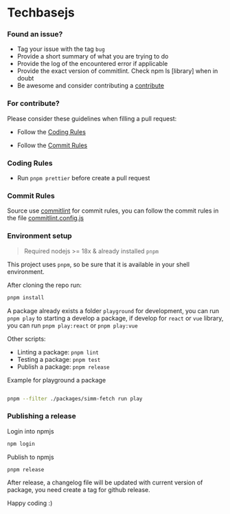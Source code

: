 # Techbasejs

### Found an issue?

- Tag your issue with the tag `bug`
- Provide a short summary of what you are trying to do
- Provide the log of the encountered error if applicable
- Provide the exact version of commitlint. Check npm ls [library] when in doubt
- Be awesome and consider contributing a [contribute](#for-contribute)

### For contribute?

Please consider these guidelines when filling a pull request:

- Follow the [Coding Rules](#coding-rules)

- Follow the [Commit Rules](#commit-rules)

### Coding Rules

- Run `pnpm prettier` before create a pull request


### Commit Rules

Source use [commitlint](https://github.com/conventional-changelog/commitlint) for commit rules, you can follow the commit rules in the file [commitlint.config.js](/commitlint.config.js)

### Environment setup

> Required nodejs >= 18x & already installed `pnpm`

This project uses `pnpm`, so be sure that it is available in your shell environment.

After cloning the repo run:

```sh
pnpm install
```

A package already exists a folder `playground` for development, you can run `pnpm play` to starting a develop a package, if develop for `react` or `vue` library, you can run `pnpm play:react` or `pnpm play:vue`

Other scripts:

- Linting a package: `pnpm lint`
- Testing a package: `pnpm test`
- Publish a package: `pnpm release`

Example for playground a package

```sh

pnpm --filter ./packages/simm-fetch run play

```

### Publishing a release

Login into npmjs

```sh
npm login
```

Publish to npmjs

```sh
pnpm release
```

After release, a changelog file will be updated with current version of package, you need create a tag for github release.


Happy coding :)
